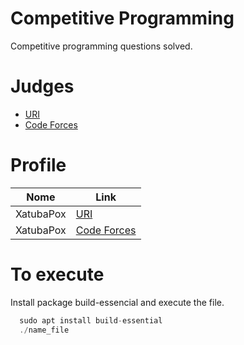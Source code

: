 # Competitive Programming
Competitive programming questions solved.

# Judges
  * [URI](https://www.urionlinejudge.com.br/judge/en/login)
  * [Code Forces](https://codeforces.com/)

# Profile
  Nome      | Link
  --------- | -------
  XatubaPox | [URI](https://www.urionlinejudge.com.br/judge/pt/profile/445590)
  XatubaPox | [Code Forces](https://codeforces.com/profile/XatubaPox)

# To execute 
  Install package build-essencial and execute the file.
  ```c
    sudo apt install build-essential
    ./name_file
  ```
